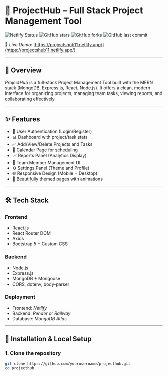 # 📁 ProjectHub – Full Stack Project Management Tool

![Netlify Status](https://api.netlify.com/api/v1/badges/YOUR-NETLIFY-BADGE-ID/deploy-status)
![GitHub stars](https://img.shields.io/github/stars/yourusername/projecthub?style=social)
![GitHub forks](https://img.shields.io/github/forks/yourusername/projecthub?style=social)
![GitHub last commit](https://img.shields.io/github/last-commit/yourusername/projecthub)

🚀 *Live Demo:* [https://projectshub11.netlify.app/](https://projectshub11.netlify.app/)

---

## 📌 Overview

*ProjectHub* is a full-stack Project Management Tool built with the MERN stack (MongoDB, Express.js, React, Node.js). It offers a clean, modern interface for organizing projects, managing team tasks, viewing reports, and collaborating effectively.

---

## ✨ Features

- 🔐 User Authentication (Login/Register)
- 📊 Dashboard with project/task stats
- ✅ Add/View/Delete Projects and Tasks
- 📅 Calendar Page for scheduling
- 📈 Reports Panel (Analytics Display)
- 👥 Team Member Management UI
- ⚙ Settings Panel (Theme and Profile)
- 🌐 Responsive Design (Mobile + Desktop)
- 🎨 Beautifully themed pages with animations

---

## 🛠 Tech Stack

### Frontend
- React.js
- React Router DOM
- Axios
- Bootstrap 5 + Custom CSS

### Backend
- Node.js
- Express.js
- MongoDB + Mongoose
- CORS, dotenv, body-parser

### Deployment
- Frontend: *Netlify*
- Backend: *Render* or *Railway*
- Database: *MongoDB Atlas*

---

## 🔧 Installation & Local Setup

### 1. Clone the repository
```bash
git clone https://github.com/yourusername/projecthub.git
cd projecthub

